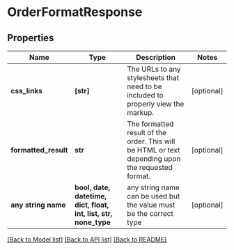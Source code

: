 # OrderFormatResponse


## Properties
Name | Type | Description | Notes
------------ | ------------- | ------------- | -------------
**css_links** | **[str]** | The URLs to any stylesheets that need to be included to properly view the markup. | [optional] 
**formatted_result** | **str** | The formatted result of the order.  This will be HTML or text depending upon the requested format. | [optional] 
**any string name** | **bool, date, datetime, dict, float, int, list, str, none_type** | any string name can be used but the value must be the correct type | [optional]

[[Back to Model list]](../README.md#documentation-for-models) [[Back to API list]](../README.md#documentation-for-api-endpoints) [[Back to README]](../README.md)


